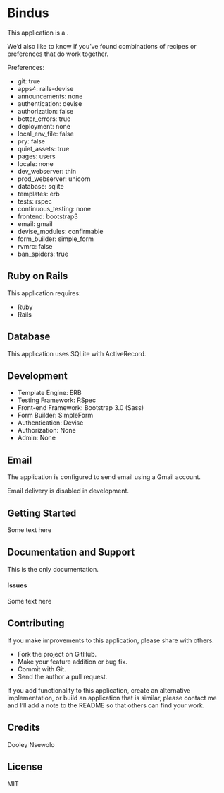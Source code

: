 Bindus
=========

This application is a .


We’d also like to know if you’ve found combinations of recipes or
preferences that do work together.

Preferences:

* git: true
* apps4: rails-devise
* announcements: none
* authentication: devise
* authorization: false
* better_errors: true
* deployment: none
* local_env_file: false
* pry: false
* quiet_assets: true
* pages: users
* locale: none
* dev_webserver: thin
* prod_webserver: unicorn
* database: sqlite
* templates: erb
* tests: rspec
* continuous_testing: none
* frontend: bootstrap3
* email: gmail
* devise_modules: confirmable
* form_builder: simple_form
* rvmrc: false
* ban_spiders: true

Ruby on Rails
-------------

This application requires:

-   Ruby
-   Rails


Database
--------

This application uses SQLite with ActiveRecord.

Development
-----------

-   Template Engine: ERB
-   Testing Framework: RSpec
-   Front-end Framework: Bootstrap 3.0 (Sass)
-   Form Builder: SimpleForm
-   Authentication: Devise
-   Authorization: None
-   Admin: None

Email
-----

The application is configured to send email using a Gmail account.

Email delivery is disabled in development.

Getting Started
---------------

Some text here

Documentation and Support
-------------------------

This is the only documentation.

#### Issues
Some text here


Contributing
------------

If you make improvements to this application, please share with others.

-   Fork the project on GitHub.
-   Make your feature addition or bug fix.
-   Commit with Git.
-   Send the author a pull request.

If you add functionality to this application, create an alternative
implementation, or build an application that is similar, please contact
me and I’ll add a note to the README so that others can find your work.

Credits
-------

Dooley Nsewolo

License
-------

MIT
